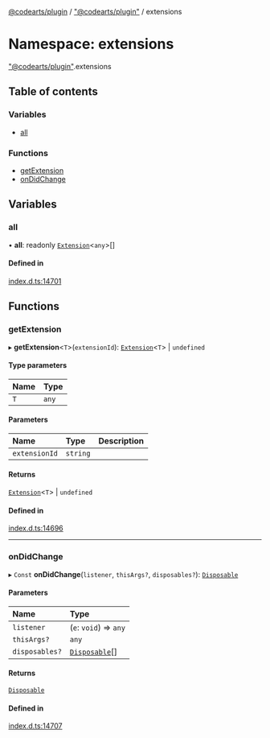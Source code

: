 [@codearts/plugin](../README.md) / ["@codearts/plugin"](_codearts_plugin_.md) / extensions

# Namespace: extensions

["@codearts/plugin"](_codearts_plugin_.md).extensions

## Table of contents

### Variables

- [all](codearts_plugin_.extensions.md#all)

### Functions

- [getExtension](codearts_plugin_.extensions.md#getextension)
- [onDidChange](codearts_plugin_.extensions.md#ondidchange)

## Variables

### all

• **all**: readonly [`Extension`](../interfaces/codearts_plugin_.Extension.md)<`any`\>[]

#### Defined in

[index.d.ts:14701](https://github.com/huaweicloud/cloudide-plugin-api/blob/03c74e5/index.d.ts#L14701)

## Functions

### getExtension

▸ **getExtension**<`T`\>(`extensionId`): [`Extension`](../interfaces/codearts_plugin_.Extension.md)<`T`\> \| `undefined`

#### Type parameters

| Name | Type |
| :------ | :------ |
| `T` | `any` |

#### Parameters

| Name | Type | Description |
| :------ | :------ | :------ |
| `extensionId` | `string` |  |

#### Returns

[`Extension`](../interfaces/codearts_plugin_.Extension.md)<`T`\> \| `undefined`

#### Defined in

[index.d.ts:14696](https://github.com/huaweicloud/cloudide-plugin-api/blob/03c74e5/index.d.ts#L14696)

___

### onDidChange

▸ `Const` **onDidChange**(`listener`, `thisArgs?`, `disposables?`): [`Disposable`](../classes/codearts_plugin_.Disposable.md)

#### Parameters

| Name | Type |
| :------ | :------ |
| `listener` | (`e`: `void`) => `any` |
| `thisArgs?` | `any` |
| `disposables?` | [`Disposable`](../classes/codearts_plugin_.Disposable.md)[] |

#### Returns

[`Disposable`](../classes/codearts_plugin_.Disposable.md)

#### Defined in

[index.d.ts:14707](https://github.com/huaweicloud/cloudide-plugin-api/blob/03c74e5/index.d.ts#L14707)
